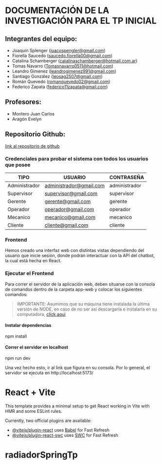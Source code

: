 # DOCUMENTACIÓN DE LA INVESTIGACIÓN PARA EL TP INICIAL

## Integrantes del equipo:
- Joaquin Splenger (juacospengler@gmail.com)
- Fiorella Saucedo (saucedo.fiorella00@gmail.com)
- Catalina Schamberger (catalinaschamberger@hotmail.com.ar)
- Tomas Navarro (Tomasnavarro0511@hotmail.com)
- Leandro Gimenez (leandrogimenez991@gmail.com)
- Santiago González (leosag2507@gmail.com)
- Román Quevedo (romanquevedo02@gmail.com) 
- Federico Zapata (federico11zapata@gmail.com)

## Profesores:
- Montero Juan Carlos
- Aragón Evelyn

## Repositorio Github:
[link al repositorio de github](https://github.com/romanaq0207/radiadorSpringTp)

### Credenciales para probar el sistema con todos los usuarios que posee

| TIPO | USUARIO | CONTRASEÑA |
|---|---|---|
| Administrador | administrador@gmail.com | administrador |
| Supervisor | supervisor@gmail.com | supervisor |
| Gerente | gerente@gmail.com | gerente |
| Operador | operador@gmail.com | operador |
| Mecanico | mecanico@gmail.com | mecanico |
| Cliente | cliente@gmail.com | cliente |

### Frontend

Hemos creado una interfaz web con distintas vistas dependiendo del usuario que inicie sesión, donde podrán interactuar con la API del chatbot,
la cual está hecha en React.

### Ejecutar el Frontend

Para correr el servidor de la aplicación web, deben situarse con la consola de comandos dentro de la carpeta
app-web y colocar los siguientes comandos:
> IMPORTANTE: Asumimos que su máquina tiene instalada la última versión de NODE, en caso de no ser así descargarla
  e instalarla en su computadora, [click aqui](https://nodejs.org/en/download)

#### Instalar dependencias


npm install


#### Correr el servidor en localhost


npm run dev


Una vez hecho esto, ir al link que figura en su consola. Por lo general, el servidor se ejecuta en http://localhost:5173/

# React + Vite

This template provides a minimal setup to get React working in Vite with HMR and some ESLint rules.

Currently, two official plugins are available:

- [@vitejs/plugin-react](https://github.com/vitejs/vite-plugin-react/blob/main/packages/plugin-react/README.md) uses [Babel](https://babeljs.io/) for Fast Refresh
- [@vitejs/plugin-react-swc](https://github.com/vitejs/vite-plugin-react-swc) uses [SWC](https://swc.rs/) for Fast Refresh

# radiadorSpringTp